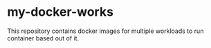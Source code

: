 # my-docker-works
This repository contains docker images for multiple workloads to run container based out of it.
